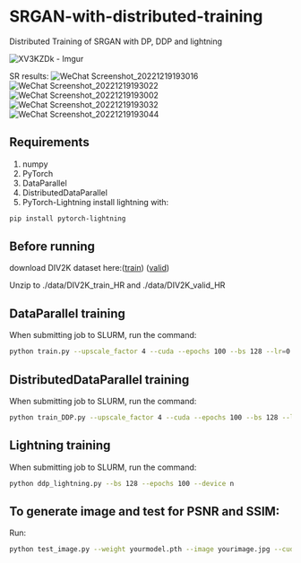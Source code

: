 # SRGAN-with-distributed-training
Distributed Training of SRGAN with DP, DDP and lightning

![XV3KZDk - Imgur](https://user-images.githubusercontent.com/35909212/208551671-382ec927-6202-4a8d-8dc8-f2960c96f521.gif)

SR results:
![WeChat Screenshot_20221219193016](https://user-images.githubusercontent.com/35909212/208553963-ab92e972-4772-44a2-887f-7b328ed4e8f7.png)
![WeChat Screenshot_20221219193022](https://user-images.githubusercontent.com/35909212/208553968-83222333-6a1b-41a9-8ec2-b8e9349dbc78.png)
![WeChat Screenshot_20221219193002](https://user-images.githubusercontent.com/35909212/208553984-4765235c-2673-4a20-b02e-4e584d48c5e1.png)
![WeChat Screenshot_20221219193032](https://user-images.githubusercontent.com/35909212/208553986-25adc542-bada-4b1c-9c65-03e4d04a4540.png)
![WeChat Screenshot_20221219193044](https://user-images.githubusercontent.com/35909212/208553988-6f2ce8af-73bd-493f-8110-f4eaf0b25981.png)


## Requirements
1. numpy
2. PyTorch
3. DataParallel
4. DistributedDataParallel
5. PyTorch-Lightning
install lightning with:
```bash
pip install pytorch-lightning
```

## Before running
download DIV2K dataset here:([train](http://data.vision.ee.ethz.ch/cvl/DIV2K/DIV2K_train_HR.zip)) ([valid](http://data.vision.ee.ethz.ch/cvl/DIV2K/DIV2K_valid_HR.zip))

Unzip to ./data/DIV2K_train_HR and ./data/DIV2K_valid_HR

## DataParallel training
When submitting job to SLURM, run the command:
```bash
python train.py --upscale_factor 4 --cuda --epochs 100 --bs 128 --lr=0.0001 --dp --savetag nGPU128BS100epochDP 
```

## DistributedDataParallel training
When submitting job to SLURM, run the command:
```bash
python train_DDP.py --upscale_factor 4 --cuda --epochs 100 --bs 128 --lr=0.0001 --savetag nGPU128BS100epochDDP
```

## Lightning training
When submitting job to SLURM, run the command:
```bash
python ddp_lightning.py --bs 128 --epochs 100 --device n
```

## To generate image and test for PSNR and SSIM:
Run:
```bash
python test_image.py --weight yourmodel.pth --image yourimage.jpg --cuda --downsample bicubic
```
